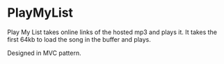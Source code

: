# PlayMyList

Play My List takes online links of the hosted mp3 and plays it. It takes the first 64kb to load the song in the buffer and plays.

Designed in MVC pattern.
